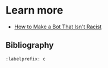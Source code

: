 # Learn more
- [How to Make a Bot That Isn't Racist](https://www.vice.com/en_us/article/mg7g3y/how-to-make-a-not-racist-bot)

## Bibliography
```{bibliography} ch03_references.bib
:labelprefix: c
```